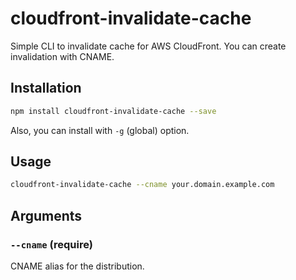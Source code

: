 # cloudfront-invalidate-cache

Simple CLI to invalidate cache for AWS CloudFront.
You can create invalidation with CNAME.

## Installation

```bash
npm install cloudfront-invalidate-cache --save
```

Also, you can install with `-g` (global) option.

## Usage

```bash
cloudfront-invalidate-cache --cname your.domain.example.com
```

## Arguments

### `--cname` (require)

CNAME alias for the distribution.
